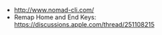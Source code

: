 - http://www.nomad-cli.com/
- Remap Home and End Keys: https://discussions.apple.com/thread/251108215
